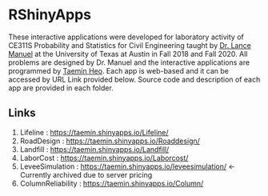 # RShinyApps
 
These interactive applications were developed for laboratory activity of CE311S Probability and Statistics for Civil Engineering taught by [Dr. Lance Manuel](https://lancemanuel.netlify.app/) at the University of Texas at Austin in Fall 2018 and Fall 2020. All problems are designed by Dr. Manuel and the interactive applications are programmed by [Taemin Heo](taeminheo.com). Each app is web-based and it can be accessed by URL Link provided below. Source code and description of each app are provided in each folder.  

## Links
1. Lifeline          : https://taemin.shinyapps.io/Lifeline/
2. RoadDesign        : https://taemin.shinyapps.io/Roaddesign/
3. Landfill          : https://taemin.shinyapps.io/Landfill/
4. LaborCost         : https://taemin.shinyapps.io/Laborcost/
5. LeveeSimulation   : https://taemin.shinyapps.io/leveesimulation/ <- Currently archived due to server pricing
6. ColumnReliability : https://taemin.shinyapps.io/Column/

